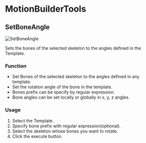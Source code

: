 # MotionBuilderTools

## SetBoneAngle

![SetBoneAngle](Docs/set_bone_angle.gif)

Sets the bones of the selected skeleton to the angles defined in the Template.

### Function

- Set Bones of the selected skeleton to the angles defined in any template.
- Set the rotation angle of the bone in the template.
- Bones prefix can be specify by regular expression.
- Bone angles can be set locally or globally in x, y, z angles.

### Usage

1. Select the Template.
2. Specify bone prefix with regular expression(optional).
3. Select the skeleton whose bones you want to rotate.
4. Click the execute button.
